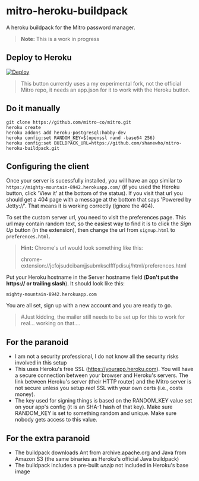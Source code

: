 mitro-heroku-buildpack
======================
A heroku buildpack for the Mitro password manager.

> **Note:** This is a work in progress

## Deploy to Heroku
[![Deploy](https://www.herokucdn.com/deploy/button.png)](https://heroku.com/deploy?template=https://github.com/shanewho/mitro/tree/heroku-button)

> This button currently uses a my experimental fork, not the official Mitro repo, it needs an app.json for it to work with the Heroku button.

## Do it manually

```
git clone https://github.com/mitro-co/mitro.git
heroku create
heroku addons add heroku-postgresql:hobby-dev
heroku config:set RANDOM_KEY=$(openssl rand -base64 256)
heroku config:set BUILDPACK_URL=https://github.com/shanewho/mitro-heroku-buildpack.git
```

## Configuring the client
Once your server is sucessfully installed, you will have an app similar to `https://mighty-mountain-8942.herokuapp.com/` (if you used the Heroku button, click 'View it' at the bottom of the status). If you visit that url you should get a 404 page with a message at the bottom that says 'Powered by Jetty://'. That means it is working correctly (ignore the 404).

To set the custom server url, you need to visit the preferences page. This url may contain random text, so the easiest way to find it is to click the _Sign Up_ button (in the extension), then change the url from `signup.html` to `preferences.html`. 

> **Hint:** Chrome's url would look something like this: 
>
> chrome-extension://jcfojsudcibamjjsubmksclfffpdisuj/html/preferences.html

Put your Heroku hostname in the Server hostname field (**Don't put the https:// or trailing slash**). It should look like this: 

`mighty-mountain-8942.herokuapp.com`

You are all set, sign up with a new account and you are ready to go.

> #Just kidding, the mailer still needs to be set up for this to work for real... working on that....

## For the paranoid

- I am not a security professional, I do not know all the security risks involved in this setup
- This uses Heroku's free SSL (https://yourapp.heroku.com). You will have a secure connection between your browser and Heroku's servers. The link between Heroku's server (their HTTP router) and the Mitro server is not secure unless you setup *real* SSL with your own certs (i.e., costs money).
- The key used for signing things is based on the RANDOM_KEY value set on your app's config (it is an SHA-1 hash of that key). Make sure RANDOM_KEY is set to something random and unique. Make sure nobody gets access to this value.


## For the extra paranoid

- The buildpack downloads Ant from archive.apache.org and Java from Amazon S3 (the same binaries as Heroku's official Java buildpack)
- The buildpack includes a pre-built *unzip* not included in Heroku's base image
